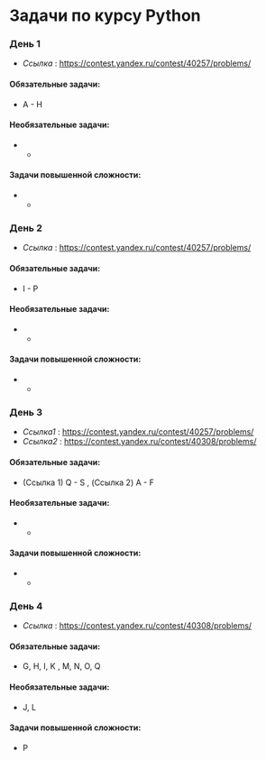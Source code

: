# Задачи по курсу Python

### День 1
* *Ссылка* : https://contest.yandex.ru/contest/40257/problems/

#### Обязательные задачи:
* A - H 

#### Необязательные задачи:
* -

#### Задачи повышенной сложности:
* -

### День 2
* *Ссылка* : https://contest.yandex.ru/contest/40257/problems/

#### Обязательные задачи:
* I - P

#### Необязательные задачи:
* -

#### Задачи повышенной сложности:
* -

### День 3
* *Ссылка1* : https://contest.yandex.ru/contest/40257/problems/
* *Ссылка2* : https://contest.yandex.ru/contest/40308/problems/
#### Обязательные задачи:
* (Ссылка 1) Q - S , (Ссылка 2) A - F

#### Необязательные задачи:
* -

#### Задачи повышенной сложности:
* -

### День 4
* *Ссылка* : https://contest.yandex.ru/contest/40308/problems/
#### Обязательные задачи:
* G, H, I, K , M, N, O, Q

#### Необязательные задачи:
* J, L

#### Задачи повышенной сложности:
* P